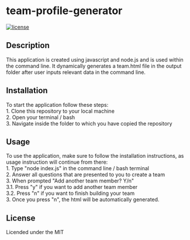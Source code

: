 # team-profile-generator

  [![license](https://img.shields.io/badge/License-MIT-brightgreen.svg)](https://choosealicense.com/licenses/mit/)

  ## Description
  This application is created using javascript and node.js and is used within the command line. It dynamically generates a team.html file in the output folder after user inputs relevant data in the command line.

  ## Installation
  To start the application follow these steps:<br>
    1. Clone this repository to your local machine<br>
    2. Open your terminal / bash<br>
    3. Navigate inside the folder to which you have copied the repository<br>

  ## Usage
  To use the application, make sure to follow the installation instructions, as usage instruction will continue from there:<br>
    1. Type "node index.js" in the command line / bash terminal<br>
    2. Answer all questions that are presented to you to create a team<br>
    3. When prompted "Add another team member? Y/n"<br>
        3.1. Press "y" if you want to add another team member<br>
        3.2. Press "n" if you want to finish building your team<br>
    3. Once you press "n", the html will be automatically generated.<br>

  ## License
  Licended under the MIT